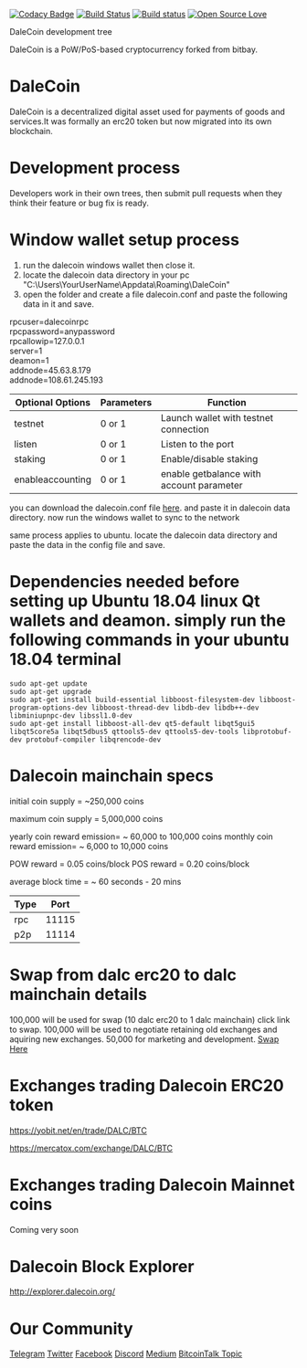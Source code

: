 [![Codacy Badge](https://api.codacy.com/project/badge/Grade/1bac5bbdf2f64cfeb67092bef3e50d6f)](https://www.codacy.com/app/yshurik/dalecoin-core?utm_source=github.com&utm_medium=referral&utm_content=dalecoinmarket/dalecoin-core&utm_campaign=badger)
[![Build Status](https://travis-ci.org/dalecoinmarket/dalecoin-core.svg?branch=master)](https://travis-ci.org/dalecoinmarket/dalecoin-core)
[![Build status](https://ci.appveyor.com/api/projects/status/qdy7pilwdtxehqhw?svg=true)](https://ci.appveyor.com/project/yshurik/dalecoin-core)
[![Open Source Love](https://badges.frapsoft.com/os/mit/mit.svg?v=102)](https://github.com/dalecoinmarket/dalecoin-core/blob/master/COPYING)


DaleCoin development tree

DaleCoin is a PoW/PoS-based cryptocurrency forked from bitbay.

DaleCoin
===========================

DaleCoin is a decentralized digital asset used for payments of goods and services.It was formally an erc20 token but now migrated into its own blockchain.

Development process
===========================

Developers work in their own trees, then submit pull requests when they think their feature or bug fix is ready.


Window wallet setup process
===========================
1. run the dalecoin windows wallet then close it.
2. locate the dalecoin data directory in your pc "C:\Users\YourUserName\Appdata\Roaming\DaleCoin"
3. open the folder and create a file dalecoin.conf and paste the following data in it and save.

rpcuser=dalecoinrpc<br/>
rpcpassword=anypassword<br/>
rpcallowip=127.0.0.1<br/>
server=1<br/>
deamon=1<br/>
addnode=45.63.8.179<br/>
addnode=108.61.245.193<br/>

Optional Options | Parameters | Function
-----------------|------------|---------
testnet | 0 or 1 | Launch wallet with testnet connection
listen | 0 or 1 | Listen to the port
staking | 0 or 1 | Enable/disable staking
enableaccounting | 0 or 1 | enable getbalance with account parameter



you can download the dalecoin.conf file [here](https://www.dalecoin.org/dalecoin.conf). and paste it in dalecoin data directory.
now run the windows wallet to sync to the network

same process applies to ubuntu. locate the dalecoin data directory and paste the data in the config file and save.

Dependencies needed before setting up Ubuntu 18.04 linux Qt wallets and deamon.
simply run the following commands in your ubuntu 18.04 terminal
===========================

```shell
sudo apt-get update
sudo apt-get upgrade
sudo apt-get install build-essential libboost-filesystem-dev libboost-program-options-dev libboost-thread-dev libdb-dev libdb++-dev libminiupnpc-dev libssl1.0-dev
sudo apt-get install libboost-all-dev qt5-default libqt5gui5 libqt5core5a libqt5dbus5 qttools5-dev qttools5-dev-tools libprotobuf-dev protobuf-compiler libqrencode-dev
```



Dalecoin mainchain specs
===========================

initial coin supply = ~250,000 coins

maximum coin supply = 5,000,000 coins 

yearly coin reward emission= ~ 60,000 to 100,000 coins
monthly coin reward emission= ~ 6,000 to 10,000 coins

POW reward = 0.05 coins/block
POS reward = 0.20 coins/block

average block time = ~ 60 seconds - 20 mins

Type | Port
-----|-----
rpc | 11115
p2p | 11114


Swap from dalc erc20 to dalc mainchain details
================================================
100,000 will be used for swap (10 dalc erc20 to 1 dalc mainchain) click link to swap. 
100,000 will be used to negotiate retaining old exchanges and aquiring new exchanges.
50,000 for marketing and development. [Swap Here](https://swap.dalecoin.org/)


Exchanges trading Dalecoin ERC20 token
======================================
https://yobit.net/en/trade/DALC/BTC

https://mercatox.com/exchange/DALC/BTC


Exchanges trading Dalecoin Mainnet coins
======================================
Coming very soon

Dalecoin Block Explorer
=======================

http://explorer.dalecoin.org/

# Our Community
[Telegram](https://t.me/dalcc)
[Twitter](https://DalecoinN)
[Facebook](https://facebook.com/dalecoin)
[Discord](https://discord.gg/aNCMvG2)
[Medium](https://medium.com/@DalecoinDev)
[BitcoinTalk Topic](https://bitcointalk.org/index.php?topic=2057829.0)




